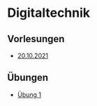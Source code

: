 # Digitaltechnik

## Vorlesungen
- [20.10.2021](digitaltechnik/20.10.2021.md)

## Übungen
- [Übung 1](digitaltechnik/exercise_1.md)